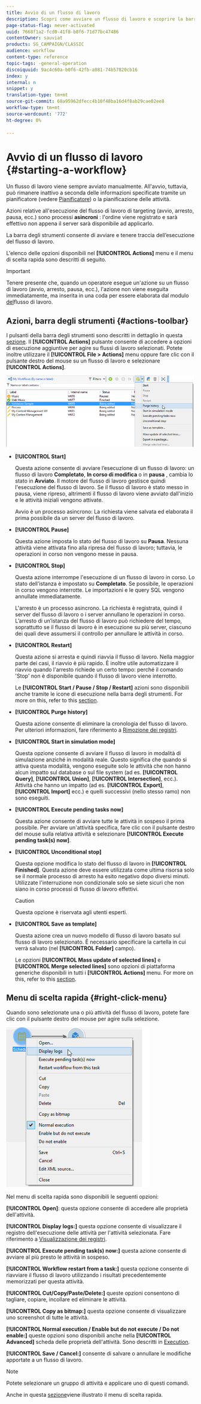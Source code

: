 ```yaml
---
title: Avvio di un flusso di lavoro
description: Scopri come avviare un flusso di lavoro e scoprire la barra degli strumenti delle azioni dei flussi di lavoro e fare clic con il pulsante destro del mouse sul menu.
page-status-flag: never-activated
uuid: 7668f1a2-fcd0-41f8-b8f6-71d77bc47486
contentOwner: sauviat
products: SG_CAMPAIGN/CLASSIC
audience: workflow
content-type: reference
topic-tags: -general-operation
discoiquuid: 9ac4c60a-b0f6-42fb-a081-74b57820cb16
index: y
internal: n
snippet: y
translation-type: tm+mt
source-git-commit: 68a95962dfecc4b10f48ba16d4f8ab29cae02ee8
workflow-type: tm+mt
source-wordcount: '772'
ht-degree: 0%

---
```



# Avvio di un flusso di lavoro {#starting-a-workflow}

Un flusso di lavoro viene sempre avviato manualmente. All&#39;avvio, tuttavia, può rimanere inattivo a seconda delle informazioni specificate tramite un pianificatore (vedere [Pianificatore](../../workflow/using/scheduler.md)) o la pianificazione delle attività.

Azioni relative all&#39;esecuzione del flusso di lavoro di targeting (avvio, arresto, pausa, ecc.) sono processi **asincroni** : l&#39;ordine viene registrato e sarà effettivo non appena il server sarà disponibile ad applicarlo.

La barra degli strumenti consente di avviare e tenere traccia dell’esecuzione del flusso di lavoro.

L&#39;elenco delle opzioni disponibili nel **[!UICONTROL Actions]** menu e il menu di scelta rapida sono descritti di seguito.

>[!IMPORTANT]
>
>Tenere presente che, quando un operatore esegue un&#39;azione su un flusso di lavoro (avvio, arresto, pausa, ecc.), l&#39;azione non viene eseguita immediatamente, ma inserita in una coda per essere elaborata dal modulo [del](../../workflow/using/architecture.md)flusso di lavoro.

## Azioni, barra degli strumenti {#actions-toolbar}

I pulsanti della barra degli strumenti sono descritti in dettaglio in questa [sezione](../../campaign/using/marketing-campaign-deliveries.md#building-the-main-target-in-a-workflow). Il **[!UICONTROL Actions]** pulsante consente di accedere a opzioni di esecuzione aggiuntive per agire su flussi di lavoro selezionati. Potete inoltre utilizzare il **[!UICONTROL File > Actions]** menu oppure fare clic con il pulsante destro del mouse su un flusso di lavoro e selezionare **[!UICONTROL Actions]**.

![](assets/purge_historique.png)

* **[!UICONTROL Start]**

   Questa azione consente di avviare l’esecuzione di un flusso di lavoro: un flusso di lavoro **Completato**, **In corso di modifica** o in **pausa** , cambia lo stato in **Avviato**. Il motore del flusso di lavoro gestisce quindi l&#39;esecuzione del flusso di lavoro. Se il flusso di lavoro è stato messo in pausa, viene ripreso, altrimenti il flusso di lavoro viene avviato dall&#39;inizio e le attività iniziali vengono attivate.

   Avvio è un processo asincrono: La richiesta viene salvata ed elaborata il prima possibile da un server del flusso di lavoro.

* **[!UICONTROL Pause]**

   Questa azione imposta lo stato del flusso di lavoro su **Pausa**. Nessuna attività viene attivata fino alla ripresa del flusso di lavoro; tuttavia, le operazioni in corso non vengono messe in pausa.

* **[!UICONTROL Stop]**

   Questa azione interrompe l&#39;esecuzione di un flusso di lavoro in corso. Lo stato dell’istanza è impostato su **Completato**. Se possibile, le operazioni in corso vengono interrotte. Le importazioni e le query SQL vengono annullate immediatamente.

   L&#39;arresto è un processo asincrono. La richiesta è registrata, quindi il server del flusso di lavoro o i server annullano le operazioni in corso. L’arresto di un’istanza del flusso di lavoro può richiedere del tempo, soprattutto se il flusso di lavoro è in esecuzione su più server, ciascuno dei quali deve assumersi il controllo per annullare le attività in corso.

* **[!UICONTROL Restart]**

   Questa azione si arresta e quindi riavvia il flusso di lavoro. Nella maggior parte dei casi, il riavvio è più rapido. È inoltre utile automatizzare il riavvio quando l&#39;arresto richiede un certo tempo: perché il comando &#39;Stop&#39; non è disponibile quando il flusso di lavoro viene interrotto.

   Le **[!UICONTROL Start / Pause / Stop / Restart]** azioni sono disponibili anche tramite le icone di esecuzione nella barra degli strumenti. For more on this, refer to this [section](../../campaign/using/marketing-campaign-deliveries.md#creating-a-targeting-workflow).

* **[!UICONTROL Purge history]**

   Questa azione consente di eliminare la cronologia del flusso di lavoro. Per ulteriori informazioni, fare riferimento a [Rimozione dei registri](../../workflow/using/monitoring-workflow-execution.md#purging-the-logs).

* **[!UICONTROL Start in simulation mode]**

   Questa opzione consente di avviare il flusso di lavoro in modalità di simulazione anziché in modalità reale. Questo significa che quando si attiva questa modalità, vengono eseguite solo le attività che non hanno alcun impatto sul database o sul file system (ad es. **[!UICONTROL Query]**, **[!UICONTROL Union]**, **[!UICONTROL Intersection]**, ecc.). Attività che hanno un impatto (ad es. **[!UICONTROL Export]**, **[!UICONTROL Import]** ecc.) e quelli successivi (nello stesso ramo) non sono eseguiti.

* **[!UICONTROL Execute pending tasks now]**

   Questa azione consente di avviare tutte le attività in sospeso il prima possibile. Per avviare un&#39;attività specifica, fare clic con il pulsante destro del mouse sulla relativa attività e selezionare **[!UICONTROL Execute pending task(s) now]**.

* **[!UICONTROL Unconditional stop]**

   Questa opzione modifica lo stato del flusso di lavoro in **[!UICONTROL Finished]**. Questa azione deve essere utilizzata come ultima risorsa solo se il normale processo di arresto ha esito negativo dopo diversi minuti. Utilizzate l&#39;interruzione non condizionale solo se siete sicuri che non siano in corso processi di flusso di lavoro effettivi.

   >[!CAUTION]
   >
   >Questa opzione è riservata agli utenti esperti.

* **[!UICONTROL Save as template]**

   Questa azione crea un nuovo modello di flusso di lavoro basato sul flusso di lavoro selezionato. È necessario specificare la cartella in cui verrà salvato (nel **[!UICONTROL Folder]** campo).

   Le opzioni **[!UICONTROL Mass update of selected lines]** e **[!UICONTROL Merge selected lines]** sono opzioni di piattaforma generiche disponibili in tutti i **[!UICONTROL Actions]** menu. For more on this, refer to this [section](../../platform/using/updating-data.md).

## Menu di scelta rapida {#right-click-menu}

Quando sono selezionate una o più attività del flusso di lavoro, potete fare clic con il pulsante destro del mouse per agire sulla selezione.

![](assets/contextual_menu.png)

Nel menu di scelta rapida sono disponibili le seguenti opzioni:

**[!UICONTROL Open]**: questa opzione consente di accedere alle proprietà dell&#39;attività.

**[!UICONTROL Display logs:]** questa opzione consente di visualizzare il registro dell&#39;esecuzione delle attività per l&#39;attività selezionata. Fare riferimento a [Visualizzazione dei registri](../../workflow/using/monitoring-workflow-execution.md#displaying-logs).

**[!UICONTROL Execute pending task(s) now:]** questa azione consente di avviare al più presto le attività in sospeso.

**[!UICONTROL Workflow restart from a task:]** questa opzione consente di riavviare il flusso di lavoro utilizzando i risultati precedentemente memorizzati per questa attività.

**[!UICONTROL Cut/Copy/Paste/Delete:]** queste opzioni consentono di tagliare, copiare, incollare ed eliminare le attività.

**[!UICONTROL Copy as bitmap:]** questa opzione consente di visualizzare uno screenshot di tutte le attività.

**[!UICONTROL Normal execution / Enable but do not execute / Do not enable:]** queste opzioni sono disponibili anche nella **[!UICONTROL Advanced]** scheda delle proprietà dell&#39;attività. Sono descritti in [Execution](../../workflow/using/advanced-parameters.md#execution).

**[!UICONTROL Save / Cancel:]** consente di salvare o annullare le modifiche apportate a un flusso di lavoro.

>[!NOTE]
>
>Potete selezionare un gruppo di attività e applicare uno di questi comandi.

Anche in questa [sezione](../../campaign/using/marketing-campaign-deliveries.md#executing-a-workflow)viene illustrato il menu di scelta rapida.
